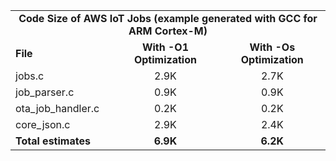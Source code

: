 <table>
    <tr>
        <td colspan="3"><center><b>Code Size of AWS IoT Jobs (example generated with GCC for ARM Cortex-M)</b></center></td>
    </tr>
    <tr>
        <td><b>File</b></td>
        <td><b><center>With -O1 Optimization</center></b></td>
        <td><b><center>With -Os Optimization</center></b></td>
    </tr>
    <tr>
        <td>jobs.c</td>
        <td><center>2.9K</center></td>
        <td><center>2.7K</center></td>
    </tr>
    <tr>
        <td>job_parser.c</td>
        <td><center>0.9K</center></td>
        <td><center>0.9K</center></td>
    </tr>
    <tr>
        <td>ota_job_handler.c</td>
        <td><center>0.2K</center></td>
        <td><center>0.2K</center></td>
    </tr>
    <tr>
        <td>core_json.c</td>
        <td><center>2.9K</center></td>
        <td><center>2.4K</center></td>
    </tr>
    <tr>
        <td><b>Total estimates</b></td>
        <td><b><center>6.9K</center></b></td>
        <td><b><center>6.2K</center></b></td>
    </tr>
</table>
